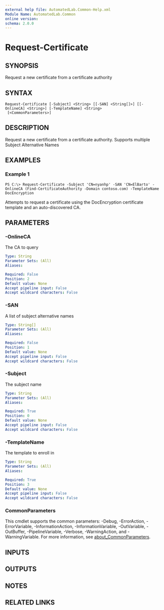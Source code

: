 ```yaml
---
external help file: AutomatedLab.Common-Help.xml
Module Name: AutomatedLab.Common
online version:
schema: 2.0.0
---
```


# Request-Certificate

## SYNOPSIS
Request a new certificate from a certificate authority

## SYNTAX

```
Request-Certificate [-Subject] <String> [[-SAN] <String[]>] [[-OnlineCA] <String>] [-TemplateName] <String>
 [<CommonParameters>]
```

## DESCRIPTION
Request a new certificate from a certificate authority.
Supports multiple Subject Alternative Names

## EXAMPLES

### Example 1
```
PS C:\> Request-Certificate -Subject 'CN=nyanhp' -SAN 'CN=ElBarto' -OnlineCA (Find-CertificateAuthority -Domain contoso.com) -TemplateName DocEncryption
```

Attempts to request a certificate using the DocEncryption certificate template and an auto-discovered CA.

## PARAMETERS

### -OnlineCA
The CA to query

```yaml
Type: String
Parameter Sets: (All)
Aliases:

Required: False
Position: 2
Default value: None
Accept pipeline input: False
Accept wildcard characters: False
```

### -SAN
A list of subject alternative names

```yaml
Type: String[]
Parameter Sets: (All)
Aliases:

Required: False
Position: 1
Default value: None
Accept pipeline input: False
Accept wildcard characters: False
```

### -Subject
The subject name

```yaml
Type: String
Parameter Sets: (All)
Aliases:

Required: True
Position: 0
Default value: None
Accept pipeline input: False
Accept wildcard characters: False
```

### -TemplateName
The template to enroll in

```yaml
Type: String
Parameter Sets: (All)
Aliases:

Required: True
Position: 3
Default value: None
Accept pipeline input: False
Accept wildcard characters: False
```

### CommonParameters
This cmdlet supports the common parameters: -Debug, -ErrorAction, -ErrorVariable, -InformationAction, -InformationVariable, -OutVariable, -OutBuffer, -PipelineVariable, -Verbose, -WarningAction, and -WarningVariable. For more information, see [about_CommonParameters](http://go.microsoft.com/fwlink/?LinkID=113216).

## INPUTS

## OUTPUTS

## NOTES

## RELATED LINKS
